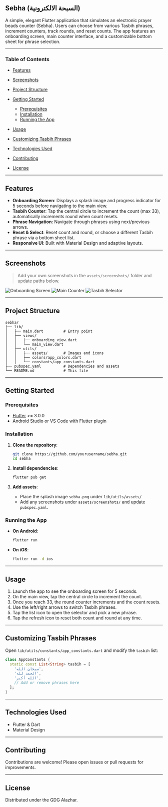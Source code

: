 ## Sebha (السبحة الالكترونية)

A simple, elegant Flutter application that simulates an electronic prayer beads counter (Sebha). Users can choose from various Tasbih phrases, increment counters, track rounds, and reset counts. The app features an onboarding screen, main counter interface, and a customizable bottom sheet for phrase selection.

---

### Table of Contents

* [Features](#features)
* [Screenshots](#screenshots)
* [Project Structure](#project-structure)
* [Getting Started](#getting-started)

  * [Prerequisites](#prerequisites)
  * [Installation](#installation)
  * [Running the App](#running-the-app)
* [Usage](#usage)
* [Customizing Tasbih Phrases](#customizing-tasbih-phrases)
* [Technologies Used](#technologies-used)
* [Contributing](#contributing)
* [License](#license)

---

## Features

* **Onboarding Screen**: Displays a splash image and progress indicator for 5 seconds before navigating to the main view.
* **Tasbih Counter**: Tap the central circle to increment the count (max 33), automatically increments round when count resets.
* **Phrase Navigation**: Navigate through phrases using next/previous arrows.
* **Reset & Select**: Reset count and round, or choose a different Tasbih phrase via a bottom sheet list.
* **Responsive UI**: Built with Material Design and adaptive layouts.

---

## Screenshots

> Add your own screenshots in the `assets/screenshots/` folder and update paths below.

![Onboarding Screen](assets/screenshots/onboarding.png)
![Main Counter](assets/screenshots/main_counter.png)
![Tasbih Selector](assets/screenshots/selector.png)

---

## Project Structure

```
sebha/
├── lib/
│   ├── main.dart         # Entry point
│   ├── views/
│   │   ├── onboarding_view.dart
│   │   └── main_view.dart
│   ├── utils/
│   │   ├── assets/       # Images and icons
│   │   ├── colors/app_colors.dart
│   │   └── constants/app_constants.dart
├── pubspec.yaml          # Dependencies and assets
└── README.md             # This file
```

---

## Getting Started

### Prerequisites

* [Flutter](https://flutter.dev/docs/get-started/install) >= 3.0.0
* Android Studio or VS Code with Flutter plugin

### Installation

1. **Clone the repository**:

   ```bash
   git clone https://github.com/yourusername/sebha.git
   cd sebha
   ```
2. **Install dependencies**:

   ```bash
   flutter pub get
   ```
3. **Add assets**:

   * Place the splash image `sebha.png` under `lib/utils/assets/`
   * Add any screenshots under `assets/screenshots/` and update `pubspec.yaml`.

### Running the App

* **On Android**:

  ```bash
  flutter run
  ```
* **On iOS**:

  ```bash
  flutter run -d ios
  ```

---

## Usage

1. Launch the app to see the onboarding screen for 5 seconds.
2. On the main view, tap the central circle to increment the count.
3. Once you reach 33, the round counter increments and the count resets.
4. Use the left/right arrows to switch Tasbih phrases.
5. Tap the list icon to open the selector and pick a new phrase.
6. Tap the refresh icon to reset both count and round at any time.

---

## Customizing Tasbih Phrases

Open `lib/utils/constants/app_constants.dart` and modify the `tasbih` list:

```dart
class AppConstants {
  static const List<String> tasbih = [
    'سبحان الله',
    'الحمد لله',
    'الله أكبر',
    // Add or remove phrases here
  ];
}
```

---

## Technologies Used

* Flutter & Dart
* Material Design

---

## Contributing

Contributions are welcome! Please open issues or pull requests for improvements.

---

## License

Distributed under the GDG Alazhar.
